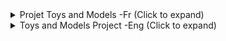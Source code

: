 <details>
<summary> Projet Toys and Models -Fr (Click to expand)</summary>
  
  ## Projet Toys and Models
  Dashboard basé sur la base de données de l'entreprise
  
  Bienvenue dans le dépôt GitHub du projet **Toys and Models**, un projet creation de um dashborad interactif apartir de une base de donnees
  
  ## Présentation du projet
  
  **Toys and Models** est une entreprise spécialisée dans la fabrication et la distribution de jouets et de maquettes.  
  L’objectif principal de ce projet est de fournir une **vue d’ensemble de la base de données de l’entreprise** à travers un **dashboard interactif**.
  
  Ce projet inclut :
  - Le **Master Power BI** conçu à partir des données de l’entreprise.
  - Le script **1. Ressources humaines SQL** utilisé pour les requêtes de création et d’analyse.
  - Le **SQL & Power BI Solution** présentation du projet en Power Point
</details>

<details>
<summary> Toys and Models Project -Eng (Click to expand)</summary>

  ## Toys and Models Project
  Dashboard Based on the Company's Database

  Welcome to the GitHub repository for the **Toys and Models** project — a project focused on creating an interactive dashboard from a company database.

  ## Project Overview

  **Toys and Models** is a company specialized in the manufacturing and distribution of toys and model kits.  
  The main goal of this project is to provide a **comprehensive overview of the company’s database** through an **interactive dashboard**.
  
  This project includes:
  - The **Master Power BI dashboard**, built using the company’s data.
  - The **Human Resources SQL script**, used for data creation and analysis queries.
  - The **SQL & Power BI Solution**, a PowerPoint presentation describing the project.
</details>
